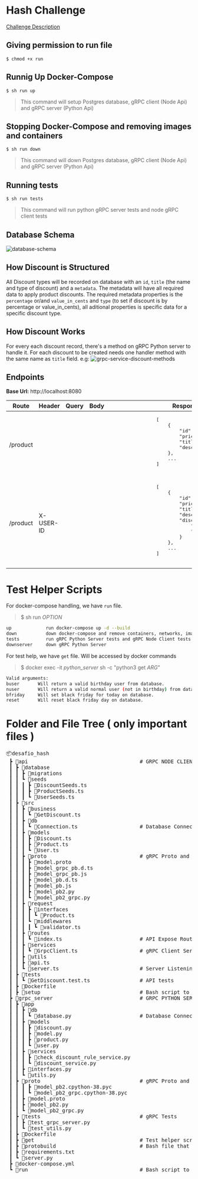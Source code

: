 # Hash Challenge
[Challenge Description](https://github.com/hashlab/hiring/blob/master/challenges/pt-br/back-challenge.md)

## Giving permission to run file
    $ chmod +x run

## Runnig Up Docker-Compose
    $ sh run up
> This command will setup Postgres database, gRPC client (Node Api) and gRPC server (Python Api)

## Stopping Docker-Compose and removing images and containers
    $ sh run down
> This command will down Postgres database, gRPC client (Node Api) and gRPC server (Python Api)


## Running tests
    $ sh run tests

> This command will run python gRPC server tests and node gRPC client tests

## Database Schema
![database-schema](database-schema.png)

## How Discount is Structured
All Discount types will be recorded on database with an `id`, `title` (the name and type of discount) and a `metadata`.
The metadata will have all required data to apply product discounts. The required metadata properties is
the `percentage` or/and `value_in_cents` and `type` (to set if discount is by percentage or value_in_cents), all aditional properties is specific data for a specific discount type.

## How Discount Works
For every each discount record, there's a method on gRPC Python server to handle it. For each
discount to be created needs one handler method with the same name as `title` field. e.g:
![grpc-service-discount-methods](grpc-service-discount-methods.png)

## Endpoints
<b>Base Url:</b> http://localhost:8080
<table>
    <thead>
        <tr>
            <th> Route </th>
            <th> Header </th>
            <th> Query </th>
            <th> Body </th>
            <th> Response </th>
        </tr>
    </thead>
    <tbody>
        <tr>
            <td> /product </td>
            <td>  </td>
            <td> </td>
            <td> </td>
            <td>
                <pre>
                [
                    {
                        "id": 1,
                        "price_in_cents": 7972,
                        "title": "Port - 74 Brights",
                        "description": "description"
                    },
                    ...
                ]
                </pre>
            </td>
        </tr>
        <tr>
            <td> /product </td>
            <td> X-USER-ID </td>
            <td> </td>
            <td> </td>
            <td>
                <pre>
                [
                    {
                        "id": 1,
                        "price_in_cents": 7972,
                        "title": "Port - 74 Brights",
                        "description": "description",
                        "discount": {
                            "percentage": 5,
                            "value_in_cents": 398
                        }
                    },
                    ...
                ]
                </pre>
            </td>
        </tr>
    </tbody>
</table>

# Test Helper Scripts
For docker-compose handling, we have `run` file.
>   $ sh run _OPTION_

```bash
up             run docker-compose up -d --build
down           down docker-compose and remove containers, networks, images and volumes
tests          run gRPC Python Server tests and gRPC Node Client tests
downserver     down gRPC Python Server
```

For test help, we have `get` file. Will be accessed by docker commands
> $ docker exec -it _python_server_ sh -c "python3 get _ARG_"
```bash
Valid arguments:
buser       Will return a valid birthday user from database.
nuser       Will return a valid normal user (not in birthday) from database.
bfriday     Will set black friday for today on database.
reset       Will reset black friday day on database.
```

# Folder and File Tree ( only important files )
<pre>
📦desafio_hash
 ┣ 📂api                                    # GRPC NODE CLIENT ( Typescript + Node + Typeorm )
 ┃ ┣ 📂database
 ┃ ┃ ┣ 📂migrations
 ┃ ┃ ┗ 📂seeds
 ┃ ┃ ┃ ┣ 📜DiscountSeeds.ts
 ┃ ┃ ┃ ┣ 📜ProductSeeds.ts
 ┃ ┃ ┃ ┗ 📜UserSeeds.ts
 ┃ ┣ 📂src
 ┃ ┃ ┣ 📂business
 ┃ ┃ ┃ ┗ 📜GetDiscount.ts
 ┃ ┃ ┣ 📂db
 ┃ ┃ ┃ ┗ 📜Connection.ts                    # Database Connection
 ┃ ┃ ┣ 📂models
 ┃ ┃ ┃ ┣ 📜Discount.ts
 ┃ ┃ ┃ ┣ 📜Product.ts
 ┃ ┃ ┃ ┗ 📜User.ts
 ┃ ┃ ┣ 📂proto                              # gRPC Proto and Generated Files
 ┃ ┃ ┃ ┣ 📜model.proto
 ┃ ┃ ┃ ┣ 📜model_grpc_pb.d.ts
 ┃ ┃ ┃ ┣ 📜model_grpc_pb.js
 ┃ ┃ ┃ ┣ 📜model_pb.d.ts
 ┃ ┃ ┃ ┣ 📜model_pb.js
 ┃ ┃ ┃ ┣ 📜model_pb2.py
 ┃ ┃ ┃ ┗ 📜model_pb2_grpc.py
 ┃ ┃ ┣ 📂request
 ┃ ┃ ┃ ┣ 📂interfaces
 ┃ ┃ ┃ ┃ ┗ 📜Product.ts
 ┃ ┃ ┃ ┗ 📂middlewares
 ┃ ┃ ┃ ┃ ┗ 📜validator.ts
 ┃ ┃ ┣ 📂routes
 ┃ ┃ ┃ ┗ 📜index.ts                         # API Expose Routes
 ┃ ┃ ┣ 📂services
 ┃ ┃ ┃ ┗ 📜GrpcClient.ts                    # gRPC Client Service
 ┃ ┃ ┣ 📂utils
 ┃ ┃ ┣ 📜api.ts
 ┃ ┃ ┗ 📜server.ts                          # Server Listening Entrypoint
 ┃ ┣ 📂tests
 ┃ ┃ ┗ 📜GetDiscount.test.ts                # API tests
 ┃ ┣ 📜Dockerfile
 ┃ ┣ 📜setup                                # Bash script to create and populate database
 ┣ 📂grpc_server                            # GRPC PYTHON SERVER ( Python + peewee orm )
 ┃ ┣ 📂app
 ┃ ┃ ┣ 📂db
 ┃ ┃ ┃ ┗ 📜database.py                      # Database Connection
 ┃ ┃ ┣ 📂models
 ┃ ┃ ┃ ┣ 📜discount.py
 ┃ ┃ ┃ ┣ 📜model.py
 ┃ ┃ ┃ ┣ 📜product.py
 ┃ ┃ ┃ ┗ 📜user.py
 ┃ ┃ ┣ 📂services
 ┃ ┃ ┃ ┣ 📜check_discount_rule_service.py
 ┃ ┃ ┃ ┗ 📜discount_service.py
 ┃ ┃ ┣ 📜interfaces.py
 ┃ ┃ ┗ 📜utils.py
 ┃ ┣ 📂proto                                # gRPC Proto and Generated Files
 ┃ ┃ ┃ ┣ 📜model_pb2.cpython-38.pyc
 ┃ ┃ ┃ ┗ 📜model_pb2_grpc.cpython-38.pyc
 ┃ ┃ ┣ 📜model.proto
 ┃ ┃ ┣ 📜model_pb2.py
 ┃ ┃ ┗ 📜model_pb2_grpc.py
 ┃ ┣ 📂tests                                # gRPC Tests
 ┃ ┃ ┣ 📜test_grpc_server.py
 ┃ ┃ ┗ 📜test_utils.py
 ┃ ┣ 📜Dockerfile
 ┃ ┣ 📜get                                  # Test helper script
 ┃ ┣ 📜protobuild                           # Bash file that will generate gRPC proto bundles
 ┃ ┣ 📜requirements.txt
 ┃ ┗ 📜server.py
 ┣ 📜docker-compose.yml
 ┗ 📜run                                    # Bash script to deploy docker-compose
</pre>
